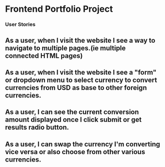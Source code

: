 # Frontend Portfolio Project

### User Stories

## As a user, when I visit the website I see a way to navigate to multiple pages.(ie multiple connected HTML pages)

## As a user, when I visit the website I see a "form" or dropdown menu to select currency to convert currencies from USD as base to other foreign currencies.

## As a user, I can see the current conversion amount displayed once I click submit or get results radio button.

## As a user, I can swap the currency I'm converting vice versa or also choose from other various currencies.
